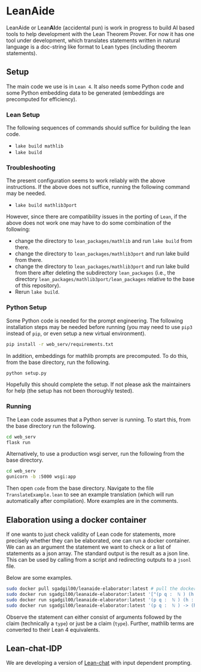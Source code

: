# LeanAide 

LeanAide or Lean**AI**de (accidental pun) is work in progress to build AI based tools to help development with the Lean Theorem Prover. For now it has one tool under development, which translates statements written in natural language is a doc-string like format to Lean types (including theorem statements).

## Setup

The main code we use is in `Lean 4`. It also needs some Python code and some Python embedding data to be generated (embeddings are precomputed for efficiency).

### Lean Setup

The following sequences of commands should suffice for building the lean code.

* `lake build mathlib`
* `lake build`

### Troubleshooting

The present configuration seems to work reliably with the above instructions. If the above does not suffice, running the following command may be needed.

* `lake build mathlib3port`

However, since there are compatibility issues in the porting of `Lean`, if the above does not work one may have to do some combination of the following:

* change the directory to `lean_packages/mathlib` and run `lake build` from there.
* change the directory to `lean_packages/mathlib3port` and run lake build from there.
* change the directory to `lean_packages/mathlib3port` and run lake build from there after deleting the subdirectory `lean_packages` (i.e., the directory `lean_packages/mathlib3port/lean_packages` relative to the base of this repository).
* Rerun `lake build`.

### Python Setup

Some Python code is needed for the prompt engineering. The following installation steps may be needed before running (you may need to use `pip3` instead of `pip`, or even setup a new virtual environment).

```bash
pip install -r web_serv/requirements.txt
```

In addition, embeddings for mathlib prompts are precomputed. To do this, from the base directory, run the following.

```bash
python setup.py
```

Hopefully this should complete the setup. If not please ask the maintainers for help (the setup has not been thoroughly tested).

### Running

The Lean code assumes that a Python server is running. To start this, from the base directory run the following.

```bash
cd web_serv
flask run
```

Alternatively, to use a production wsgi server, run the following from the base directory.

```bash
cd web_serv
gunicorn -b :5000 wsgi:app
```


Then open `code` from the base directory. Navigate to the file `TranslateExample.lean` to see an example translation (which will run automatically after compilation). More examples are in the comments.

## Elaboration using a docker container

If one wants to just check validity of Lean code for statements, more precisely whether they can be elaborated, one can run a docker container. We can as an argument the statement we want to check or a list of statements as a json array. The standard output is the result as a json line. This can be used by calling from a script and redirecting outputs to a `jsonl` file.

Below are some examples.

```bash
sudo docker pull sgadgil00/leanaide-elaborator:latest # pull the docker image
sudo docker run sgadgil00/leanaide-elaborator:latest '["(p q :  ℕ ) (h : nat.prime  p) : p = q", "(p q: ℕ) : p = q", "(p: ℕ): is_silly p"]'
sudo docker run sgadgil00/leanaide-elaborator:latest '(p q :  ℕ ) (h : nat.prime  p) : p = q'
sudo docker run sgadgil00/leanaide-elaborator:latest '(p q :  ℕ ) -> (h : nat.prime  p) -> p = q'
```

Observe the statement can either consist of arguments followed by the claim (technically a `type`) or just be a claim (`type`). Further, mathlib terms are converted to their Lean 4 equivalents. 

## Lean-chat-IDP
We are developing a version of [Lean-chat](https://github.com/zhangir-azerbayev/lean-chat) with input dependent prompting.